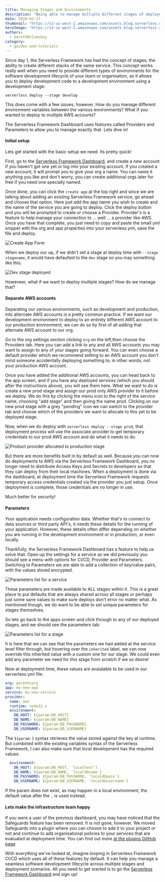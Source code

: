 ```yaml
---
title: Managing Stages and Environments
description: "Being able to manage multiple different stages of deployment within different environments is essential, and Serverless Framework Pro shows you how"
date: 2020-02-17
thumbnail: "https://s3-us-west-2.amazonaws.com/assets.blog.serverless.com/stages-and-environments/img-thumb-environment-stages.png"
heroImage: "https://s3-us-west-2.amazonaws.com/assets.blog.serverless.com/stages-and-environments/img-blog-environment-stages.png"
authors:
  - GarethMcCumskey
category:
  - guides-and-tutorials
---
```


Since day 1, the Serverless Framework has had the concept of stages; the ability to create different stacks of the same service. This concept works really well when you need to provide different types of environments for the software development lifecycle of your team or organisation, as it allows you to deploy development code to a development environment using a development stage:

`serverless deploy --stage develop`

This does come with a few issues, however. How do you manage different environment variables between the various environments? What if you wanted to deploy to multiple AWS accounts? 

The Serverless Framework Dashboard uses features called Providers and Parameters to allow you to manage exactly that. Lets dive in!

#### Initial setup

Lets get started with the basic setup we need. Its pretty quick!

First, go to the [Serverless Framework Dashboard](https://app.serverless.com), and create a new account if you haven't got one yet or log into your existing account. If you created a new account, it will prompt you to give your org a name. You can name it anything you like and don't worry, you can create additional orgs later for free if you need one specially named.

Once done, you can click the `create app` at the top right and since we are talking about adding an existing Serverless Framework service, go ahead and choose that option. Here just add the app name you wish to create and the name of the service you are going to deploy. Click the deploy button and you will be prompted to create or choose a Provider. Provider's is a feature to help manage your connection to ... well ... a provider like AWS. Once you have that complete, you just need to copy and paste the small yml snippet with the org and app properties into your serverless.yml, save the file and deploy.

![Create App Form]()

When we deploy our up, if we didn't set a stage at deploy time with `--stage stagename`, it would have defaulted to the `dev` stage so you may something like this. 

![Dev stage deployed]()

Howeveer, what if we want to deploy multiple stages? How do we manage that?

#### Separate AWS accounts

Separating our various environments, such as development and production, into alternate AWS accounts is a pretty common practice. If we want our development environment to deploy to an entirely different AWS account to our production environment, we can do so by first of all adding that alternate AWS account to our org.

Go to the org settings section clicking `org` on the left,then choose the Providers tab. Here you can add a link to any and all AWS accounts you may want to assign to any of your stages going forward. You can even choose a default provider which we recommend setting to an AWS account you don't mind someone accidentally deploying something to; in other words, not your production AWS account.

Once you have added the additional AWS accounts, you can head back to the app screen, and if you have any deployed services (which you should after the instructions above), you will see them here. What we want to do is create a new prod stage and assign our prod only AWS provider to it before we deploy. We do this by clicking the menu icon to the right of the service name, choosing "add stage" and then giving the name prod. Clicking on our new prod stage with a grey "pending" icon we can switch to the provider tab and choose which of the providers we want to allocate to this yet to be deployed stage. 

Now, when we do deploy with `serverless deploy --stage prod`, that deployment process will use the associate provider to get temporary credentials to our prod AWS account and do what it needs to do.

![Product provider allocated to production stage]()

But there are more benefits built in by default as well. Because you can now do deployments to AWS via the Serverless Framework Dashboard, you no longer need to distribute Access Keys and Secrets to developers so that they can deploy from their local machines. When a deployment is done via the dashboard, at deployment time the Serverless Framework requests temporary access credentials created via the provider you just setup. Once deployment is complete, those credentials are no longer in use. 

Much better for security!

#### Parameters

Your application needs configuration data. Whether that's to connect to data sources or third party API's, it needs these details for the running of your application. However, these details often differ depending on whether you are running in the development environment or in production, or even locally.

Thankfully, the Serverless Framework Dashboard has a feature to help us solve that. Open up the settings for a service as we did previously you should see a menu with options for CI/CD, Provider and Parameters. Switching to Parameters we are able to add a collection of key/value pairs, with the values stored encrypted. 

![Parameters list for a service]()

These parameters are made available to ALL stages within it. This is a great place to put defaults that are always shared across all stages or perhaps just some sane values to make sure deploys don't error no matter what. As mentioned though, we do want to be able to set unique parameters for stages themselves.

So lets go back to the apps screen and click through to any of our deployed stages, and we should see the parameters tab:

![Parameters list for a stage]()

It is here that we can see that the parameters we had added at the service level filter through, but hovering over the `inherited` label, we can now override this inherited value with a custom one for our stage. We could even add any parameter we need for this stage from scratch if we so desire!

Now at deployment time, these values are avaialable to be used in our serverless.yml file:

```yaml
org: garethsorg
app: my-new-app
service: my-new-service
provider:
  name: aws
  runtime: node12.x
  environment:    
    DB_HOST: ${param:DB_HOST}
    DB_NAME: ${param:DB_NAME}
    DB_PASSWORD: ${param:DB_PASSWORD}
    DB_USERNAME: ${param:DB_USERNAME}
```
 
The `${param:}` syntax retrieves the value stored against the key at runtime. But combined with the existing variables syntax of the Serverless Framework, I can also make sure that local development has the required values:

```yaml
  environment:    
    DB_HOST: ${param:DB_HOST, 'localhost'}
    DB_NAME: ${param:DB_NAME, 'localdbname'}
    DB_PASSWORD: ${param:DB_PASSWORD, 'localdbpass'}
    DB_USERNAME: ${param:DB_USERNAME, 'localdbusername'}
```

If the param does not exist, as may happen in a local environment, the default value after the `,` is used instead.

#### Lets make the infrastructure team happy

If you were a user of the previous dashboard, you may have noticed that the Safeguards feature has been removed. It is not gone, however. We moved Safeguards into a plugin where you can choose to add it to your project or not and continue to add organisational policies to your services that are evaluated at deployment time. You can find out more [at the plugins GitHub page](https://github.com/serverless/safeguards-plugin) 

With everything we've looked at, imagine looping in Serverless Framework CI/CD which uses all of these features by default. It can help you manage a seamless software development lifecycle across multiple stages and deployment scenarios. All you need to get started is to go the [Serverless Framework Dashboard](https://app.serverless.com) and sign up!
